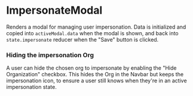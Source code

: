 # ImpersonateModal

Renders a modal for managing user impersonation. Data is initialized and copied into `activeModal.data` when the modal is shown, and back into `state.impersonate` reducer when the "Save" button is clicked.

### Hiding the impersonation Org
A user can hide the chosen org to impersonate by enabling the "Hide Organization" checkbox. This hides the Org in the Navbar but keeps the impersonation icon, to ensure a user still knows when they're in an active impersonation state.
